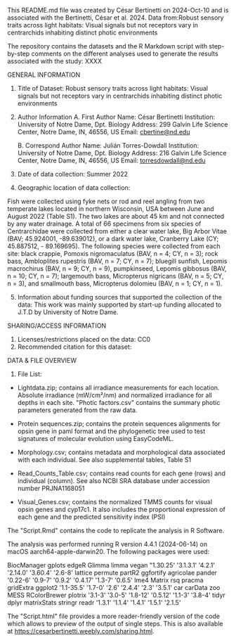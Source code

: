 

This README.md file was created by César Bertinetti on 2024-Oct-10 and is associated with the Bertinetti, César et al. 2024. Data from:Robust sensory traits across light habitats: Visual signals but not receptors vary in centrarchids inhabiting distinct photic environments

The repository contains the datasets and the R Markdown script with step-by-step comments on the different analyses used to generate the results associated with the study: XXXX
 

GENERAL INFORMATION

1. Title of Dataset: Robust sensory traits across light habitats: Visual signals but not receptors vary in centrarchids inhabiting distinct photic environments


2. Author Information
	A. First Author
		Name: César Bertinetti
		Institution: University of Notre Dame, Dpt. Biology
		Address: 299 Galvin Life Science Center, Notre Dame, IN, 46556, US
		Email: cbertine@nd.edu

	B. Correspond Author 
		Name: Julián Torres-Dowdall
		Institution: University of Notre Dame, Dpt. Biology
		Address: 216 Galvin Life Science Center, Notre Dame, IN, 46556, US
		Email: torresdowdall@nd.edu

3. Date of data collection: Summer 2022

4. Geographic location of data collection: 

Fish were collected using fyke nets or rod and reel angling from two temperate lakes located in northern Wisconsin, USA between June and August 2022 (Table S1). The two lakes are about 45 km and not connected by any water drainage. A total of 66 specimens from six species of Centrarchidae were collected from either a clear water lake, Big Arbor Vitae (BAV; 45.924001, -89.639012), or a dark water lake, Cranberry Lake (CY; 45.887512, - 89.169695). The following species were collected from each site: black crappie, Pomoxis nigromaculatus (BAV, n = 4; CY, n = 3); rock bass, Ambloplites rupestris (BAV, n = 7; CY, n = 7); bluegill sunfish, Lepomis macrochirus (BAV, n = 9; CY, n = 9), pumpkinseed, Lepomis gibbosus (BAV, n = 10; CY, n = 7); largemouth bass, Micropterus nigricans (BAV, n = 5; CY, n = 3), and smallmouth bass, Micropterus dolomieu (BAV, n = 1; CY, n = 1). 


5. Information about funding sources that supported the collection of the data: This work was mainly supported by start-up funding allocated to J.T.D by University of Notre Dame.


SHARING/ACCESS INFORMATION

1. Licenses/restrictions placed on the data: CC0
2. Recommended citation for this dataset:



DATA & FILE OVERVIEW

1. File List: 

- Lightdata.zip; contains all irradiance measurements for each location. Absolute irradiance (mW/cm²/nm) and normalized irradiance for all depths in each site. "Photic factors.csv" contains the summary photic parameters generated from the raw data.

- Protein sequences.zip; contains the protein sequences alignments for opsin gene in paml format and the phylogenetic tree used to test signatures of molecular evolution using EasyCodeML.

- Morphology.csv; contains metadata and morphological data associated with each individual. See also supplemental tables, Table S1

- Read_Counts_Table.csv; contains read counts for each gene (rows) and individual (column). See also NCBI SRA database under accession number PRJNA1168051

- Visual_Genes.csv; contains the normalized TMMS counts for visual opsin genes and cyp17c1. It also includes the proportional expression of each gene and the predicted sensitivity index (PSI)

The "Script.Rmd" contains the code to replicate the analysis in R Software.

The analysis was performed running R version 4.4.1 (2024-06-14) on macOS aarch64-apple-darwin20. The following packages were used:

  BiocManager       gplots        edgeR       Glimma        limma        vegan
   "1.30.25'    '3.1.3.1'      '4.2.1'     '2.14.0'     '3.60.4'      '2.6-8' 
  lattice      permute       partR2    ggfortify    agricolae       pander 
  '0.22-6'      '0.9-7'      '0.9.2'     '0.4.17'      '1.3-7'      '0.6.5' 
  lme4           Matrix          rsq       pracma         gridExtra    ggplot2 
  '1.1-35.5'      '1.7-0'        '2.6'      '2.4.4'        '2.3'      '3.5.1' 
   car        carData         zoo         MESS    RColorBrewer    plotrix 
 '3.1-3'      '3.0-5'     '1.8-12'     '0.5.12'      '1.1-3'      '3.8-4' 
  tidyr        dplyr     matrixStats      stringr        readr 
  '1.3.1'      '1.1.4'      '1.4.1'      '1.5.1'      '2.1.5'



The "Script.html" file provides a more reader-friendly version of the code which allows to preview of the output of single steps. This is also available at https://cesarbertinetti.weebly.com/sharing.html.


